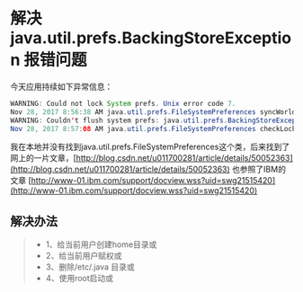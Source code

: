 # 解决 java.util.prefs.BackingStoreException 报错问题


今天应用持续如下异常信息：

```java
WARNING: Could not lock System prefs. Unix error code 7.
Nov 28, 2017 8:56:38 AM java.util.prefs.FileSystemPreferences syncWorld
WARNING: Couldn't flush system prefs: java.util.prefs.BackingStoreException: Couldn't get file lock.
Nov 28, 2017 8:57:08 AM java.util.prefs.FileSystemPreferences checkLockFile0ErrorCode

```

我在本地并没有找到java.util.prefs.FileSystemPreferences这个类，后来找到了网上的一片文章，[http://blog.csdn.net/u011700281/article/details/50052363](http://blog.csdn.net/u011700281/article/details/50052363)
也参照了IBM的文章 [http://www-01.ibm.com/support/docview.wss?uid=swg21515420](http://www-01.ibm.com/support/docview.wss?uid=swg21515420)

## 解决办法
>- 1、给当前用户创建home目录或
>- 2、给当前用户赋权或
>- 3、删除/etc/.java 目录或
>- 4、使用root启动或
<!--stackedit_data:
eyJoaXN0b3J5IjpbLTgyOTcyODQzN119
-->